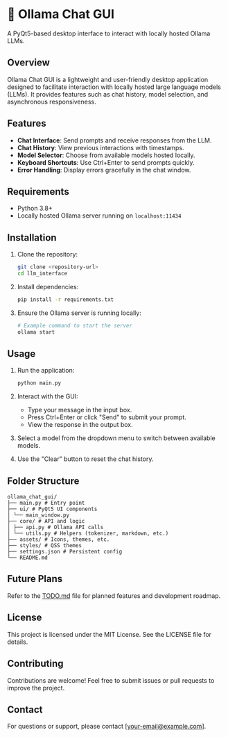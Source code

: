 # 🧠 Ollama Chat GUI

A PyQt5-based desktop interface to interact with locally hosted Ollama LLMs.

## Overview

Ollama Chat GUI is a lightweight and user-friendly desktop application designed to facilitate interaction with locally hosted large language models (LLMs). It provides features such as chat history, model selection, and asynchronous responsiveness.

## Features

- **Chat Interface**: Send prompts and receive responses from the LLM.
- **Chat History**: View previous interactions with timestamps.
- **Model Selector**: Choose from available models hosted locally.
- **Keyboard Shortcuts**: Use Ctrl+Enter to send prompts quickly.
- **Error Handling**: Display errors gracefully in the chat window.

## Requirements

- Python 3.8+
- Locally hosted Ollama server running on `localhost:11434`

## Installation

1. Clone the repository:
   ```bash
   git clone <repository-url>
   cd llm_interface
   ```

2. Install dependencies:
   ```bash
   pip install -r requirements.txt
   ```

3. Ensure the Ollama server is running locally:
   ```bash
   # Example command to start the server
   ollama start
   ```

## Usage

1. Run the application:
   ```bash
   python main.py
   ```

2. Interact with the GUI:
   - Type your message in the input box.
   - Press Ctrl+Enter or click "Send" to submit your prompt.
   - View the response in the output box.

3. Select a model from the dropdown menu to switch between available models.

4. Use the "Clear" button to reset the chat history.

## Folder Structure

```
ollama_chat_gui/
├── main.py # Entry point
├── ui/ # PyQt5 UI components
│ └── main_window.py
├── core/ # API and logic
│ ├── api.py # Ollama API calls
│ └── utils.py # Helpers (tokenizer, markdown, etc.)
├── assets/ # Icons, themes, etc.
├── styles/ # QSS themes
├── settings.json # Persistent config
└── README.md
```

## Future Plans

Refer to the [TODO.md](TODO.md) file for planned features and development roadmap.

## License

This project is licensed under the MIT License. See the LICENSE file for details.

## Contributing

Contributions are welcome! Feel free to submit issues or pull requests to improve the project.

## Contact

For questions or support, please contact [your-email@example.com].
